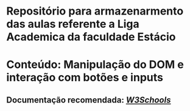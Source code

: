 # Repositório para armazenarmento das aulas referente a Liga Academica da faculdade Estácio

# Conteúdo: Manipulação do DOM e interação com botões e inputs

## Documentação recomendada: [_W3Schools_](https://www.w3schools.com/js/js_htmldom.asp)